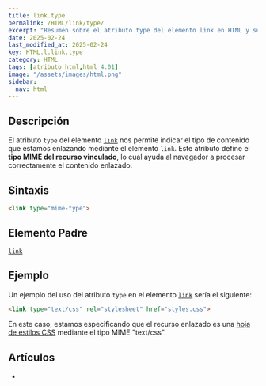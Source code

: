 ```yaml
---
title: link.type
permalink: /HTML/link/type/
excerpt: "Resumen sobre el atributo type del elemento link en HTML y su uso adecuado."
date: 2025-02-24
last_modified_at: 2025-02-24
key: HTML.l.link.type
category: HTML
tags: [atributo html,html 4.01]
image: "/assets/images/html.png"
sidebar:
  nav: html
---
```


## Descripción


El atributo `type` del elemento [`link`](https://www.w3api.com/HTML/link/) nos permite indicar el tipo de contenido que estamos enlazando mediante el elemento `link`. Este atributo define el **tipo MIME del recurso vinculado**, lo cual ayuda al navegador a procesar correctamente el contenido enlazado.


## Sintaxis


```html
<link type="mime-type">
```


## Elemento Padre


[`link`](https://www.w3api.com/HTML/link/)


## Ejemplo


Un ejemplo del uso del atributo `type` en el elemento [`link`](https://www.w3api.com/HTML/link/) sería el siguiente:


```html
<link type="text/css" rel="stylesheet" href="styles.css">
```


En este caso, estamos especificando que el recurso enlazado es una [hoja de estilos CSS](https://www.manualweb.net/css/) mediante el tipo MIME "text/css".


## Artículos

- 
